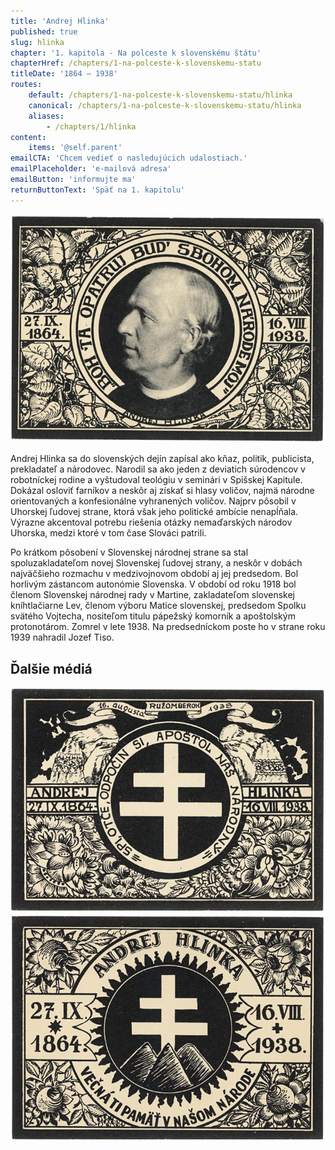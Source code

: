 ```yaml
---
title: 'Andrej Hlinka'
published: true
slug: hlinka
chapter: '1. kapitola - Na polceste k slovenskému štátu'
chapterHref: /chapters/1-na-polceste-k-slovenskemu-statu
titleDate: '1864 – 1938'
routes:
    default: /chapters/1-na-polceste-k-slovenskemu-statu/hlinka
    canonical: /chapters/1-na-polceste-k-slovenskemu-statu/hlinka
    aliases:
        - /chapters/1/hlinka
content:
    items: '@self.parent'
emailCTA: 'Chcem vedieť o nasledujúcich udalostiach.'
emailPlaceholder: 'e-mailová adresa'
emailButton: 'informujte ma'
returnButtonText: 'Späť na 1. kapitolu'
---
```


[![Štefan Leonard Kostelníček: Súbor pohľadníc vydaný k úmrtiu Andreja Hlinku. 1938. Malokarpatské múzeum, Pezinok ](SVK_TMP.136.jpg)](http://www.webumenia.sk/dielo/SVK:TMP.136?collection=82)

<span class="drop-cap">A</span>ndrej Hlinka sa do slovenských dejín zapísal ako kňaz, politik, publicista, prekladateľ a národovec. Narodil sa ako jeden z deviatich súrodencov v robotníckej rodine a vyštudoval teológiu v seminári v Spišskej Kapitule. Dokázal osloviť farníkov a neskôr aj získať si hlasy voličov, najmä národne orientovaných a konfesionálne vyhranených voličov. Najprv pôsobil v Uhorskej ľudovej strane, ktorá však jeho politické ambície nenapĺňala. Výrazne akcentoval potrebu riešenia otázky nemaďarských národov Uhorska, medzi ktoré v tom čase Slováci patrili.

Po krátkom pôsobení v Slovenskej národnej strane sa stal spoluzakladateľom novej Slovenskej ľudovej strany, a neskôr v dobách najväčšieho rozmachu v medzivojnovom období aj jej predsedom. Bol horlivým zástancom autonómie Slovenska. V období od roku 1918 bol členom Slovenskej národnej rady v Martine, zakladateľom slovenskej kníhtlačiarne Lev, členom výboru Matice slovenskej, predsedom Spolku svätého Vojtecha, nositeľom titulu pápežský komorník a apoštolským protonotárom. Zomrel v lete 1938. Na predsedníckom poste ho v strane roku 1939 nahradil Jozef Tiso.

## Ďalšie médiá
[![Štefan Leonard Kostelníček: Súbor pohľadníc vydaný k úmrtiu Andreja Hlinku. 1938. Malokarpatské múzeum, Pezinok](SVK_TMP.137.jpg)](http://www.webumenia.sk/dielo/SVK:TMP.137?collection=82)
[![Štefan Leonard Kostelníček: Súbor pohľadníc vydaný k úmrtiu Andreja Hlinku. 1938. Malokarpatské múzeum, Pezinok](SVK_TMP.135.jpg)](http://www.webumenia.sk/dielo/SVK:TMP.135?collection=82)